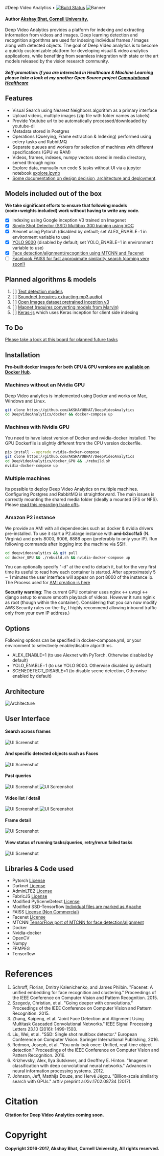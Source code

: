 #Deep Video Analytics  •  [![Build Status](https://travis-ci.org/AKSHAYUBHAT/DeepVideoAnalytics.svg?branch=master)](https://travis-ci.org/AKSHAYUBHAT/DeepVideoAnalytics)
![Banner](notes/banner_small.png "banner")

#### Author [Akshay Bhat, Cornell University.](http://www.akshaybhat.com)       


Deep Video Analytics provides a platform for indexing and extracting information from videos and images.
Deep learning detection and recognition algorithms are used for indexing individual frames / images along with 
detected objects. The goal of Deep Video analytics is to become a quickly customizable platform for developing 
visual & video analytics applications, while benefiting from seamless integration with state or the art models released
by the vision research community.

##### Self-promotion: If you are interested in Healthcare & Machine Learning please take a look at my another Open Source project [Computational Healthcare](http://www.computationalhealthcare.com) 

## Features
- Visual Search using Nearest Neighbors algorithm as a primary interface
- Upload videos, multiple images (zip file with folder names as labels)
- Provide Youtube url to be automatically processed/downloaded by youtube-dl
- Metadata stored in Postgres
- Operations (Querying, Frame extraction & Indexing) performed using celery tasks and RabbitMQ
- Separate queues and workers for selection of machines with different specifications (GPU vs RAM) 
- Videos, frames, indexes, numpy vectors stored in media directory, served through nginx
- Explore data, manually run code & tasks without UI via a jupyter notebook [explore.ipynb](experiments/Notebooks/explore.ipynb)
- [Some documentation on design decision, architecture and deployment](/notes/readme.md).

## Models included out of the box
**We take significant efforts to ensure that following models (code+weights included) work without having to write any code.**

- [x] Indexing using Google inception V3 trained on Imagenet
- [x] [Single Shot Detector (SSD) Multibox 300 training using VOC](https://github.com/balancap/SSD-Tensorflow)  
- [x] Alexnet using Pytorch  (disabled by default; set ALEX_ENABLE=1 in environment variable to use)
- [x] [YOLO 9000](http://pjreddie.com/darknet/yolo/) (disabled by default; set YOLO_ENABLE=1 in environment variable to use)
- [X] [Face detection/alignment/recognition using MTCNN and Facenet](https://github.com/davidsandberg/facenet) 
- [ ] [Facebook FAISS for fast approximate similarity search (coming very soon!)](https://github.com/facebookresearch/faiss)

## Planned algorithms & models 

1. [ ] [Text detection models](http://www.robots.ox.ac.uk/~vgg/research/text/)
2. [ ] [Soundnet (requires extracting mp3 audio)](http://projects.csail.mit.edu/soundnet/)
3. [ ] [Open Images dataset pretrained inception v3](https://github.com/openimages/dataset)
4. [ ] [Mapnet (requires converting models from Marvin)](http://www.cs.princeton.edu/~aseff/mapnet/)   
5. [ ] [Keras-js](https://github.com/transcranial/keras-js) which uses Keras inception for client side indexing   

## To Do

[Please take a look at this board for planned future tasks](https://github.com/AKSHAYUBHAT/DeepVideoAnalytics/projects/1)

## Installation

**Pre-built docker images for both CPU & GPU versions are [available on Docker Hub](https://hub.docker.com/r/akshayubhat/dva/tags/).** 

### Machines without an Nvidia GPU
Deep Video analytics is implemented using Docker and works on Mac, Windows and Linux. 

````bash
git clone https://github.com/AKSHAYUBHAT/DeepVideoAnalytics 
cd DeepVideoAnalytics/docker && docker-compose up 
````

### Machines with Nvidia GPU 
You need to have latest version of Docker and nvidia-docker installed.
The GPU Dockerfile is slightly different from the CPU version dockerfile.


```bash
pip install --upgrade nvidia-docker-compose
git clone https://github.com/AKSHAYUBHAT/DeepVideoAnalytics 
cd DeepVideoAnalytics/docker_GPU && ./rebuild.sh 
nvidia-docker-compose up 
```

### Multiple machines
Its possible to deploy Deep Video Analytics on multiple machines. Configuring Postgres and RabbitMQ is straightforward. The main issues is correctly mounting the shared media folder (ideally a mounted EFS or NFS).
Please [read this regarding trade offs](https://github.com/AKSHAYUBHAT/DeepVideoAnalytics/blob/master/notes/architecture.md).

### Amazon P2 instance
We provide an AMI with all dependencies such as docker & nvidia drivers pre-installed. 
To use it start a P2.xlarge instance with **ami-b3cc1fa5** (N. Virginia) and ports 8000, 6006, 8888 open (preferably to only your IP). 
Run following commands after logging into the machine via SSH. 
```bash
cd deepvideoanalytics && git pull 
cd docker_GPU && ./rebuild.sh && nvidia-docker-compose up 
```
You can optionally specify "-d" at the end to detach it, but for the very first time its useful to read how each container is started. After approximately 5 ~ 1 minutes the user interface will appear on port 8000 of the instance ip.
The Process used for [AMI creation is here](https://github.com/AKSHAYUBHAT/DeepVideoAnalytics/blob/master/notes/ami.md) 

**Security warning:** The current GPU container uses nginx <-> uwsgi <-> django setup to ensure smooth playback of videos. 
However it runs nginix as root (though within the container). Considering that you can now modify AWS Security rules on-the-fly, I highly recommend allowing inbound traffic only from your own IP address.)


## Options
Following options can be specified in docker-compose.yml, or your environment to selectively enable/disable algorithms.

- ALEX_ENABLE=1 (to use Alexnet with PyTorch. Otherwise disabled by default)
- YOLO_ENABLE=1 (to use YOLO 9000. Otherwise disabled by default)
- SCENEDETECT_DISABLE=1 (to disable scene detection, Otherwise enabled by default)

 
## Architecture
![Architecture](notes/architecture.png "System architecture")

## User Interface 
#### Search across frames
![UI Screenshot](notes/search.png "search")
#### And specific detected objects such as Faces
![UI Screenshot](notes/face_recognition.png "face recognition")
#### Past queries
![UI Screenshot](notes/query_list.png "past queries")
![UI Screenshot](notes/past_query.png "past queries")
#### Video list / detail
![UI Screenshot](notes/video_list.png "Video list")
![UI Screenshot](notes/video_detail.png "detail")
#### Frame detail
![UI Screenshot](notes/frame_detail.png "Frame detail")
#### View status of running tasks/queries, retry/rerun failed tasks
![UI Screenshot](notes/status.png "Frame detail")

## Libraries & Code used

- Pytorch [License](https://github.com/pytorch/pytorch/blob/master/LICENSE)
- Darknet [License](https://github.com/pjreddie/darknet/blob/master/LICENSE)
- AdminLTE2 [License](https://github.com/almasaeed2010/AdminLTE/blob/master/LICENSE)
- FabricJS [License](https://github.com/kangax/fabric.js/blob/master/LICENSE)
- Modified PySceneDetect [License](https://github.com/Breakthrough/PySceneDetect)
- Modified SSD-Tensorflow [Individual files are marked as Apache](https://github.com/balancap/SSD-Tensorflow)
- FAISS [License (Non Commercial)](https://github.com/facebookresearch/faiss)
- Facenet [License](https://github.com/davidsandberg/facenet)
- MTCNN [TensorFlow port of MTCNN for face detection/alignment](https://github.com/kpzhang93/MTCNN_face_detection_alignment)
- Docker 
- Nvidia-docker
- OpenCV
- Numpy
- FFMPEG
- Tensorflow

# References

1. Schroff, Florian, Dmitry Kalenichenko, and James Philbin. "Facenet: A unified embedding for face recognition and clustering." Proceedings of the IEEE Conference on Computer Vision and Pattern Recognition. 2015.
2. Szegedy, Christian, et al. "Going deeper with convolutions." Proceedings of the IEEE Conference on Computer Vision and Pattern Recognition. 2015.
3. Zhang, Kaipeng, et al. "Joint Face Detection and Alignment Using Multitask Cascaded Convolutional Networks." IEEE Signal Processing Letters 23.10 (2016): 1499-1503.
4. Liu, Wei, et al. "SSD: Single shot multibox detector." European Conference on Computer Vision. Springer International Publishing, 2016.
5. Redmon, Joseph, et al. "You only look once: Unified, real-time object detection." Proceedings of the IEEE Conference on Computer Vision and Pattern Recognition. 2016.
6. Krizhevsky, Alex, Ilya Sutskever, and Geoffrey E. Hinton. "Imagenet classification with deep convolutional neural networks." Advances in neural information processing systems. 2012.	
7. Johnson, Jeff, Matthijs Douze, and Hervé Jégou. "Billion-scale similarity search with GPUs." arXiv preprint arXiv:1702.08734 (2017).

# Citation 

**Citation for Deep Video Analytics coming soon.**

# Copyright
**Copyright 2016-2017, Akshay Bhat, Cornell University, All rights reserved.**
